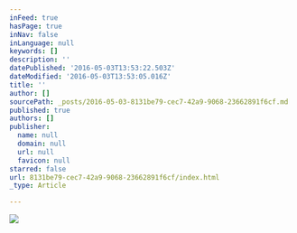 ```yaml
---
inFeed: true
hasPage: true
inNav: false
inLanguage: null
keywords: []
description: ''
datePublished: '2016-05-03T13:53:22.503Z'
dateModified: '2016-05-03T13:53:05.016Z'
title: ''
author: []
sourcePath: _posts/2016-05-03-8131be79-cec7-42a9-9068-23662891f6cf.md
published: true
authors: []
publisher:
  name: null
  domain: null
  url: null
  favicon: null
starred: false
url: 8131be79-cec7-42a9-9068-23662891f6cf/index.html
_type: Article

---
```

![](https://the-grid-user-content.s3-us-west-2.amazonaws.com/8e8fda58-2885-4c93-951c-7d98812c25ce.png)
